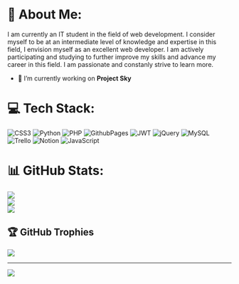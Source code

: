 # 💫 About Me:
I am currently an IT student in the field of web development. I consider myself to be at an intermediate level of knowledge and expertise in this field, I envision myself as an excellent web developer. I am actively participating and studying to further improve my skills and advance my career in this field. I am passionate and  constanly strive to learn more. 

- 🔭 I’m currently working on **Project Sky**

# 💻 Tech Stack:
![CSS3](https://img.shields.io/badge/css3-%231572B6.svg?style=for-the-badge&logo=css3&logoColor=white) ![Python](https://img.shields.io/badge/python-3670A0?style=for-the-badge&logo=python&logoColor=ffdd54) ![PHP](https://img.shields.io/badge/php-%23777BB4.svg?style=for-the-badge&logo=php&logoColor=white) ![GithubPages](https://img.shields.io/badge/github%20pages-121013?style=for-the-badge&logo=github&logoColor=white) ![JWT](https://img.shields.io/badge/JWT-black?style=for-the-badge&logo=JSON%20web%20tokens) ![jQuery](https://img.shields.io/badge/jquery-%230769AD.svg?style=for-the-badge&logo=jquery&logoColor=white)  ![MySQL](https://img.shields.io/badge/mysql-%2300000f.svg?style=for-the-badge&logo=mysql&logoColor=white)  ![Trello](https://img.shields.io/badge/Trello-%23026AA7.svg?style=for-the-badge&logo=Trello&logoColor=white) ![Notion](https://img.shields.io/badge/Notion-%23000000.svg?style=for-the-badge&logo=notion&logoColor=white) ![JavaScript](https://img.shields.io/badge/javascript-%23323330.svg?style=for-the-badge&logo=javascript&logoColor=%23F7DF1E)
# 📊 GitHub Stats:
![](https://github-readme-stats.vercel.app/api?username=bitress&theme=dracula&hide_border=false&include_all_commits=false&count_private=false)<br/>
![](https://github-readme-streak-stats.herokuapp.com/?user=bitress&theme=dracula&hide_border=false)<br/>
![](https://github-readme-stats.vercel.app/api/top-langs/?username=bitress&theme=dracula&hide_border=false&include_all_commits=false&count_private=false&layout=compact)

## 🏆 GitHub Trophies
![](https://github-profile-trophy.vercel.app/?username=bitress&theme=radical&no-frame=false&no-bg=true&margin-w=4)


---
[![](https://visitcount.itsvg.in/api?id=bitress&icon=0&color=0)](https://visitcount.itsvg.in)

<!-- Proudly created with GPRM ( https://gprm.itsvg.in ) -->

